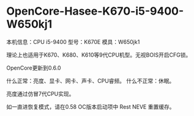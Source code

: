 # OpenCore-Hasee-K670-i5-9400-W650kj1



本机信息：CPU  i5-9400
型号：K670E
模具：W650jk1

理论上也适用于K670、K680、K610等9代CPU机型。无视BOIS开启CFG锁。

OpenCore更新到0.6.0

什么正常：亮度、显卡、网卡、声卡、CPU睿频。
什么不正常：休眠。







亮度通过仿冒7代CPU实现。

如一直进恢复模式，请在0.58 OC版本启动项中 Rest NEVE 重置缓存。
